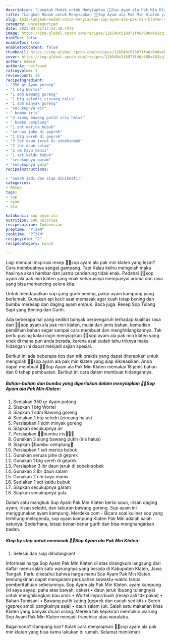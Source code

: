 ```yaml
---
description: "Langkah Mudah untuk Menyiapkan 🥕🍗Sop Ayam ala Pak Min Klaten yang Bisa Manjain Lidah, Buat Buka Puasa Menggugah Selera"
title: "Langkah Mudah untuk Menyiapkan 🥕🍗Sop Ayam ala Pak Min Klaten yang Bisa Manjain Lidah, Buat Buka Puasa Menggugah Selera"
slug: 1635-langkah-mudah-untuk-menyiapkan-sop-ayam-ala-pak-min-klaten-yang-bisa-manjain-lidah-buat-buka-puasa-menggugah-selera
category: Uncategorized
date: 2023-03-31T17:51:48.447Z
image: https://img-global.cpcdn.com/recipes/126540c518071f46/680x482cq70/sop-ayam-ala-pak-min-klaten-foto-resep-utama.jpg
hideToc: false
enableToc: true
enableTocContent: false
thumbnail: https://img-global.cpcdn.com/recipes/126540c518071f46/680x482cq70/sop-ayam-ala-pak-min-klaten-foto-resep-utama.jpg
cover: https://img-global.cpcdn.com/recipes/126540c518071f46/680x482cq70/sop-ayam-ala-pak-min-klaten-foto-resep-utama.jpg
author: Admin
authorAv: notfound
ratingvalue: 3
reviewcount: 20
recipeingredient:
- "350 gr Ayam potong"
- "1 btg Wortel"
- "1 sdm Bawang goreng"
- "1 btg seledri cincang halus"
- "1 sdm minyak goreng"
- "secukupnya air"
- " bumbu iris"
- "3 siung bawang putih iris halus"
- " bumbu cemplung"
- "1 sdt merica bubuk"
- "seruas jahe di geprek"
- "1 btg sereh di geprek"
- "3 lbr daun jeruk di sobeksobek"
- "2 lbr daun salam"
- "2 cm kayu manis"
- "1 sdt kaldu bubuk"
- "secukupnya garam"
- "secukupnya gula"
recipeinstructions:

- "Sudah jadi dan siap dinikmati!"
categories:
- Resep
tags:
- sop
- ayam
- ala

katakunci: sop ayam ala 
nutrition: 190 calories
recipecuisine: Indonesian
preptime: "PT29M"
cooktime: "PT37M"
recipeyield: "2"
recipecategory: Lunch

---
```



Lagi mencari inspirasi resep 🥕🍗sop ayam ala pak min klaten yang lezat? Cara membuatnya sangat gampang. Tapi Kalau keliru mengolah maka hasilnya akan hambar dan justru cenderung tidak enak. Padahal 🥕🍗sop ayam ala pak min klaten yang enak seharusnya mempunyai aroma dan rasa yang bisa memancing selera kita.


Untuk mendapatkan sop yang gurih bening, pakai ayam kampung yang berlemak. Gunakan api kecil saat memasak agar kuah tetap bening dan bumbu meresap dan daging ayam empuk. Baca juga: Resep Sop Tulang Sapi yang Bening dan Gurih.

Ada beberapa hal yang sedikit banyak berpengaruh terhadap kualitas rasa dari 🥕🍗sop ayam ala pak min klaten, mulai dari jenis bahan, kemudian pemilihan bahan segar sampai cara membuat dan menghidangkannya. Tak perlu pusing kalau ingin menyiapkan 🥕🍗sop ayam ala pak min klaten yang enak di mana pun anda berada, karena asal sudah tahu triknya maka hidangan ini dapat menjadi sajian spesial.


Berikut ini ada beberapa tips dan trik praktis yang dapat diterapkan untuk mengolah 🥕🍗sop ayam ala pak min klaten yang siap dikreasikan. Anda dapat membuat 🥕🍗Sop Ayam ala Pak Min Klaten memakai 18 jenis bahan dan 0 tahap pembuatan. Berikut ini cara dalam membuat hidangannya.

<!--inarticleads1-->

##### Bahan-bahan dan bumbu yang diperlukan dalam menyiapkan 🥕🍗Sop Ayam ala Pak Min Klaten:

1. Sediakan 350 gr Ayam potong
1. Siapkan 1 btg Wortel
1. Siapkan 1 sdm Bawang goreng
1. Sediakan 1 btg seledri (cincang halus)
1. Persiapkan 1 sdm minyak goreng
1. Siapkan secukupnya air
1. Persiapkan  🌰🌰bumbu iris🌰🌰🌰
1. Gunakan 3 siung bawang putih (iris halus)
1. Siapkan  🥖bumbu cemplung🥖
1. Persiapkan 1 sdt merica bubuk
1. Gunakan seruas jahe di geprek
1. Gunakan 1 btg sereh di geprek
1. Persiapkan 3 lbr daun jeruk di sobek-sobek
1. Gunakan 2 lbr daun salam
1. Gunakan 2 cm kayu manis
1. Sediakan 1 sdt kaldu bubuk
1. Siapkan secukupnya garam
1. Siapkan secukupnya gula


Dalam satu mangkuk Sup Ayam Pak Min Klaten berisi soun, irisan daging ayam, irisan seledri, dan taburan bawang goreng. Sup ayam ini menggunakan ayam kampung. Merdeka.com - Bicara soal kuliner sop yang terhitung melegenda, sop ayam kampung Klaten Pak Min adalah salah satunya. Sederhana, tetapi benar-benar gurih dan bisa menghangatkan badan. 

<!--inarticleads2-->

##### Step by step untuk memasak 🥕🍗Sop Ayam ala Pak Min Klaten:


1. Selesai dan siap dihidangkan!

Informasi harga Sop Ayam Pak Min Klaten di atas dirangkum langsung dari daftar menu salah satu warungnya yang berada di Kabupaten Klaten, Jawa Tengah. Perlu diketahui bahwa harga menu Sop Ayam Pak Min Klaten kemungkinan dapat mengalami perubahan sewaktu-waktu tanpa pemberitahuan sebelumnya. Sop Ayam ala Pak Min Klaten. ayam kampung (kl saya sayap, paha atas bawah, ceker) • daun jeruk (buang tulangnya) untuk menghilangkan bau amis • Wortel impor/buah (resep asli tdk pakai) • Bahan Tumisan: • Bawang putih kating (geprek dan cacah sedikit) • Sereh (geprek ambil pangkalnya saja) • daun salam (uk. Salah satu makanan khas Klaten yang banyak dicari orang. Mereka tak kepikiran membikin warung Sop Ayam Pak Min Klaten menjadi franchise atau waralaba. 

Bagaimana? Gampang kan? Itulah cara menyiapkan 🥕🍗sop ayam ala pak min klaten yang bisa kamu lakukan di rumah. Selamat menikmati
